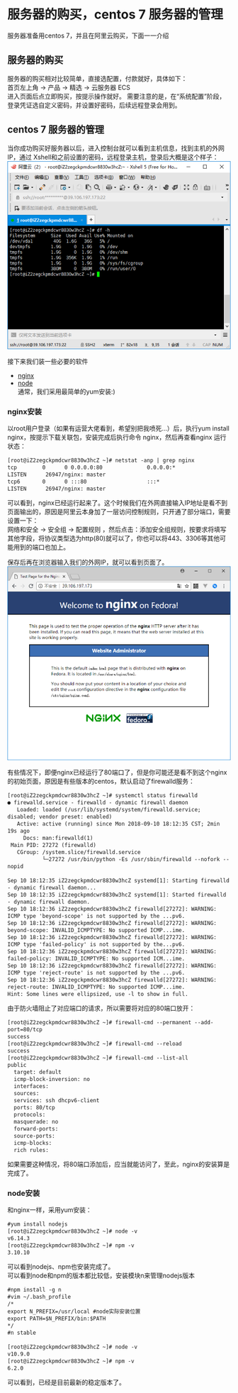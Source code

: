 # 服务器的购买，centos 7 服务器的管理

服务器准备用centos 7，并且在阿里云购买，下面一一介绍
## 服务器的购买
服务器的购买相对比较简单，直接选配置，付款就好，具体如下：  
首页左上角 -> 产品 -> 精选 -> 云服务器 ECS  
进入页面后点立即购买，按提示操作就好。
需要注意的是，在“系统配置”阶段，登录凭证选自定义密码，并设置好密码，后续远程登录会用到。

## centos 7 服务器的管理
当你成功购买好服务器以后，进入控制台就可以看到主机信息，找到主机的外网IP，通过 Xshell和之前设置的密码，远程登录主机，登录后大概是这个样子：  
![服务器管理](./images/centos/01.png)  

接下来我们装一些必要的软件
- [nginx](user-content-nginx安装)
- [node](user-content-node安装)  
通常，我们采用最简单的yum安装:)

### nginx安装
以root用户登录（如果有运营大佬看到，希望别把我喷死...）后，执行yum install nginx，按提示下载关联包，安装完成后执行命令 nginx，然后再查看nginx 运行状态：
```
[root@iZ2zegckpmdcwr8830w3hcZ ~]# netstat -anp | grep nginx
tcp        0      0 0.0.0.0:80              0.0.0.0:*               LISTEN      26947/nginx: master 
tcp6       0      0 :::80                   :::*                    LISTEN      26947/nginx: master 

```
可以看到，nginx已经运行起来了。这个时候我们在外网直接输入IP地址是看不到页面输出的，原因是阿里云本身加了一层访问控制规则，只开通了部分端口，需要设置一下：  
网络和安全 -> 安全组 -> 配置规则 ，然后点击：添加安全组规则，按要求将填写其他字段，将协议类型选为http(80)就可以了，你也可以将443、3306等其他可能用到的端口也加上。

保存后再在浏览器输入我们的外网IP，就可以看到页面了。  
![Nginx 初始页面](./images/centos/02.png) 

有些情况下，即便nginx已经运行了80端口了，但是你可能还是看不到这个nginx的初始页面，原因是有些版本的centos，默认启动了firewalld服务：
```
[root@iZ2zegckpmdcwr8830w3hcZ ~]# systemctl status firewalld
● firewalld.service - firewalld - dynamic firewall daemon
   Loaded: loaded (/usr/lib/systemd/system/firewalld.service; disabled; vendor preset: enabled)
   Active: active (running) since Mon 2018-09-10 18:12:35 CST; 2min 19s ago
     Docs: man:firewalld(1)
 Main PID: 27272 (firewalld)
   CGroup: /system.slice/firewalld.service
           └─27272 /usr/bin/python -Es /usr/sbin/firewalld --nofork --nopid

Sep 10 18:12:35 iZ2zegckpmdcwr8830w3hcZ systemd[1]: Starting firewalld - dynamic firewall daemon...
Sep 10 18:12:35 iZ2zegckpmdcwr8830w3hcZ systemd[1]: Started firewalld - dynamic firewall daemon.
Sep 10 18:12:36 iZ2zegckpmdcwr8830w3hcZ firewalld[27272]: WARNING: ICMP type 'beyond-scope' is not supported by the ...pv6.
Sep 10 18:12:36 iZ2zegckpmdcwr8830w3hcZ firewalld[27272]: WARNING: beyond-scope: INVALID_ICMPTYPE: No supported ICMP...ime.
Sep 10 18:12:36 iZ2zegckpmdcwr8830w3hcZ firewalld[27272]: WARNING: ICMP type 'failed-policy' is not supported by the...pv6.
Sep 10 18:12:36 iZ2zegckpmdcwr8830w3hcZ firewalld[27272]: WARNING: failed-policy: INVALID_ICMPTYPE: No supported ICM...ime.
Sep 10 18:12:36 iZ2zegckpmdcwr8830w3hcZ firewalld[27272]: WARNING: ICMP type 'reject-route' is not supported by the ...pv6.
Sep 10 18:12:36 iZ2zegckpmdcwr8830w3hcZ firewalld[27272]: WARNING: reject-route: INVALID_ICMPTYPE: No supported ICMP...ime.
Hint: Some lines were ellipsized, use -l to show in full.
```
由于防火墙阻止了对应端口的请求，所以需要将对应的80端口放开：
```
[root@iZ2zegckpmdcwr8830w3hcZ ~]# firewall-cmd --permanent --add-port=80/tcp
success
[root@iZ2zegckpmdcwr8830w3hcZ ~]# firewall-cmd --reload
success
[root@iZ2zegckpmdcwr8830w3hcZ ~]# firewall-cmd --list-all
public
  target: default
  icmp-block-inversion: no
  interfaces: 
  sources: 
  services: ssh dhcpv6-client
  ports: 80/tcp
  protocols: 
  masquerade: no
  forward-ports: 
  source-ports: 
  icmp-blocks: 
  rich rules: 
```
如果需要这种情况，将80端口添加后，应当就能访问了，至此，nginx的安装算是完成了。

### node安装
和nginx一样，采用yum安装：
```
#yum install nodejs
[root@iZ2zegckpmdcwr8830w3hcZ ~]# node -v
v6.14.3
[root@iZ2zegckpmdcwr8830w3hcZ ~]# npm -v
3.10.10
```
可以看到nodejs、npm也安装完成了。  
可以看到node和npm的版本都比较低，安装模块n来管理nodejs版本
```
#npm install -g n
#vim ~/.bash_profile
/*
export N_PREFIX=/usr/local #node实际安装位置
export PATH=$N_PREFIX/bin:$PATH
*/
#n stable

[root@iZ2zegckpmdcwr8830w3hcZ ~]# node -v
v10.9.0
[root@iZ2zegckpmdcwr8830w3hcZ ~]# npm -v
6.2.0

```

可以看到，已经是目前最新的稳定版本了。